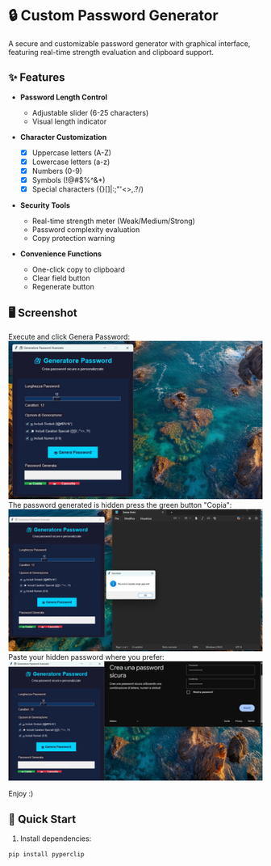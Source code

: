 # 🔒 Custom Password Generator

A secure and customizable password generator with graphical interface, featuring real-time strength evaluation and clipboard support.

## ✨ Features

- **Password Length Control**
  - Adjustable slider (6-25 characters)
  - Visual length indicator

- **Character Customization**
  - [x] Uppercase letters (A-Z)
  - [x] Lowercase letters (a-z)
  - [x] Numbers (0-9)
  - [x] Symbols (!@#$%^&*)
  - [x] Special characters ({}[]|:;"'<>,.?/)

- **Security Tools**
  - Real-time strength meter (Weak/Medium/Strong)
  - Password complexity evaluation
  - Copy protection warning

- **Convenience Functions**
  - One-click copy to clipboard
  - Clear field button
  - Regenerate button

## 🖥️ Screenshot
Execute and click Genera Password:
![Password Generator Interface](screenshoot_2.png) 
The password generated is hidden press the green button "Copia":
![Password Generator Interface](screenshoot_3.png) 
Paste your hidden password where you prefer:
![Password Generator Interface](screenshoot_4.png) 

Enjoy :)

## 🚀 Quick Start

1. Install dependencies:
```bash
pip install pyperclip
